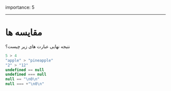 importance: 5

---

# مقایسه ها

نتیجه نهایی عبارت های زیر چیست؟

```js no-beautify
5 > 4
"apple" > "pineapple"
"2" > "12"
undefined == null
undefined === null
null == "\n0\n"
null === +"\n0\n"
```


